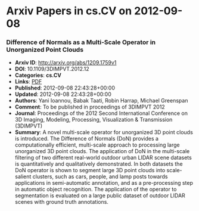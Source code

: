# Arxiv Papers in cs.CV on 2012-09-08
### Difference of Normals as a Multi-Scale Operator in Unorganized Point Clouds
- **Arxiv ID**: http://arxiv.org/abs/1209.1759v1
- **DOI**: 10.1109/3DIMPVT.2012.12
- **Categories**: **cs.CV**
- **Links**: [PDF](http://arxiv.org/pdf/1209.1759v1)
- **Published**: 2012-09-08 22:43:28+00:00
- **Updated**: 2012-09-08 22:43:28+00:00
- **Authors**: Yani Ioannou, Babak Taati, Robin Harrap, Michael Greenspan
- **Comment**: To be published in proceedings of 3DIMPVT 2012
- **Journal**: Proceedings of the 2012 Second International Conference on 3D
  Imaging, Modeling, Processing, Visualization & Transmission (3DIMPVT)
- **Summary**: A novel multi-scale operator for unorganized 3D point clouds is introduced. The Difference of Normals (DoN) provides a computationally efficient, multi-scale approach to processing large unorganized 3D point clouds. The application of DoN in the multi-scale filtering of two different real-world outdoor urban LIDAR scene datasets is quantitatively and qualitatively demonstrated. In both datasets the DoN operator is shown to segment large 3D point clouds into scale-salient clusters, such as cars, people, and lamp posts towards applications in semi-automatic annotation, and as a pre-processing step in automatic object recognition. The application of the operator to segmentation is evaluated on a large public dataset of outdoor LIDAR scenes with ground truth annotations.



